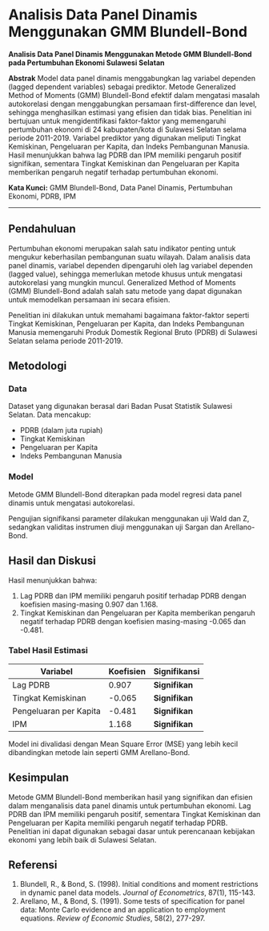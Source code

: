 # Analisis Data Panel Dinamis Menggunakan GMM Blundell-Bond

**Analisis Data Panel Dinamis Menggunakan Metode GMM Blundell-Bond pada Pertumbuhan Ekonomi Sulawesi Selatan**

**Abstrak**
Model data panel dinamis menggabungkan lag variabel dependen (lagged dependent variables) sebagai prediktor. Metode Generalized Method of Moments (GMM) Blundell-Bond efektif dalam mengatasi masalah autokorelasi dengan menggabungkan persamaan first-difference dan level, sehingga menghasilkan estimasi yang efisien dan tidak bias. Penelitian ini bertujuan untuk mengidentifikasi faktor-faktor yang memengaruhi pertumbuhan ekonomi di 24 kabupaten/kota di Sulawesi Selatan selama periode 2011-2019. Variabel prediktor yang digunakan meliputi Tingkat Kemiskinan, Pengeluaran per Kapita, dan Indeks Pembangunan Manusia. Hasil menunjukkan bahwa lag PDRB dan IPM memiliki pengaruh positif signifikan, sementara Tingkat Kemiskinan dan Pengeluaran per Kapita memberikan pengaruh negatif terhadap pertumbuhan ekonomi.

**Kata Kunci:** GMM Blundell-Bond, Data Panel Dinamis, Pertumbuhan Ekonomi, PDRB, IPM

---

## Pendahuluan
Pertumbuhan ekonomi merupakan salah satu indikator penting untuk mengukur keberhasilan pembangunan suatu wilayah. Dalam analisis data panel dinamis, variabel dependen dipengaruhi oleh lag variabel dependen (lagged value), sehingga memerlukan metode khusus untuk mengatasi autokorelasi yang mungkin muncul. Generalized Method of Moments (GMM) Blundell-Bond adalah salah satu metode yang dapat digunakan untuk memodelkan persamaan ini secara efisien.

Penelitian ini dilakukan untuk memahami bagaimana faktor-faktor seperti Tingkat Kemiskinan, Pengeluaran per Kapita, dan Indeks Pembangunan Manusia memengaruhi Produk Domestik Regional Bruto (PDRB) di Sulawesi Selatan selama periode 2011-2019.

## Metodologi
### Data
Dataset yang digunakan berasal dari Badan Pusat Statistik Sulawesi Selatan. Data mencakup:
- PDRB (dalam juta rupiah)
- Tingkat Kemiskinan
- Pengeluaran per Kapita
- Indeks Pembangunan Manusia

### Model
Metode GMM Blundell-Bond diterapkan pada model regresi data panel dinamis untuk mengatasi autokorelasi. 

Pengujian signifikansi parameter dilakukan menggunakan uji Wald dan Z, sedangkan validitas instrumen diuji menggunakan uji Sargan dan Arellano-Bond.

## Hasil dan Diskusi
Hasil menunjukkan bahwa:
1. Lag PDRB dan IPM memiliki pengaruh positif terhadap PDRB dengan koefisien masing-masing 0.907 dan 1.168.
2. Tingkat Kemiskinan dan Pengeluaran per Kapita memberikan pengaruh negatif terhadap PDRB dengan koefisien masing-masing -0.065 dan -0.481.

### Tabel Hasil Estimasi
| Variabel       | Koefisien | Signifikansi |
|----------------|-----------|--------------|
| Lag PDRB       | 0.907     | **Signifikan** |
| Tingkat Kemiskinan | -0.065    | **Signifikan** |
| Pengeluaran per Kapita | -0.481    | **Signifikan** |
| IPM            | 1.168     | **Signifikan** |

Model ini divalidasi dengan Mean Square Error (MSE) yang lebih kecil dibandingkan metode lain seperti GMM Arellano-Bond.

## Kesimpulan
Metode GMM Blundell-Bond memberikan hasil yang signifikan dan efisien dalam menganalisis data panel dinamis untuk pertumbuhan ekonomi. Lag PDRB dan IPM memiliki pengaruh positif, sementara Tingkat Kemiskinan dan Pengeluaran per Kapita memiliki pengaruh negatif terhadap PDRB. Penelitian ini dapat digunakan sebagai dasar untuk perencanaan kebijakan ekonomi yang lebih baik di Sulawesi Selatan.

## Referensi
1. Blundell, R., & Bond, S. (1998). Initial conditions and moment restrictions in dynamic panel data models. *Journal of Econometrics*, 87(1), 115-143.
2. Arellano, M., & Bond, S. (1991). Some tests of specification for panel data: Monte Carlo evidence and an application to employment equations. *Review of Economic Studies*, 58(2), 277-297.
